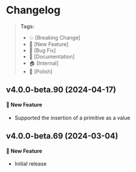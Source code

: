 Changelog
=========

> **Tags:**
> - :boom:       [Breaking Change]
> - :rocket:     [New Feature]
> - :bug:        [Bug Fix]
> - :memo:       [Documentation]
> - :house:      [Internal]
> - :nail_care:  [Polish]

## v4.0.0-beta.90 (2024-04-17)

#### :rocket: New Feature

* Supported the insertion of a primitive as a value

## v4.0.0-beta.69 (2024-03-04)

#### :rocket: New Feature

* Initial release
